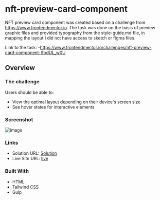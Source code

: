 # nft-preview-card-component

NFT preview card component was created based on a challenge from https://www.frontendmentor.io. The task was done on the basis of preview graphic files and provided typography from the style-guide.md file, in mapping the layout I did not have access to sketch or figma files.

Link to the task: 
  -https://www.frontendmentor.io/challenges/nft-preview-card-component-SbdUL_w0U

## Overview

### The challenge

Users should be able to: 

- View the optimal layout depending on their device's screen size
- See hover states for interactive elements

### Screenshot

![image](https://user-images.githubusercontent.com/126875579/225123029-c49a1442-31ff-47f9-bec1-1a0c45ab56f0.png)

### Links

- Solution URL: [Solution](https://www.frontendmentor.io/solutions/nft-preview-card-component-using-tailwindcss-vRUan5qaij)
- Live Site URL: [live](https://robotamozepoczekac.github.io/nft-preview-card-component/)

### Built With

- HTML
- Tailwind CSS
- Gulp

